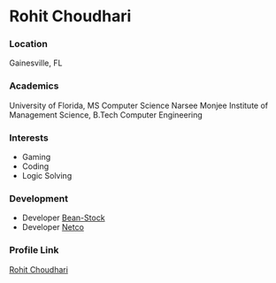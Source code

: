 # Rohit Choudhari

### Location

Gainesville, FL

### Academics

University of Florida, MS Computer Science
Narsee Monjee Institute of Management Science, B.Tech Computer Engineering

### Interests

- Gaming
- Coding
- Logic Solving

### Development

- Developer [Bean-Stock](https://bean-stock.herokuapp.com)
- Developer [Netco](https://netco.app)


### Profile Link

[Rohit Choudhari](https://github.com/InfernapeXavier)
